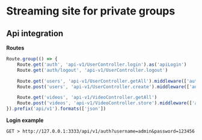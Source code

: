 # Streaming site for private groups
## Api integration

**Routes**
```js
Route.group(() => {
    Route.get('auth', 'api-v1/UserController.login').as('apiLogin')
    Route.get('auth/logout', 'api-v1/UserController.logout')

    Route.get('users', 'api-v1/UserController.getAll').middleware(['auth'])
    Route.post('users', 'api-v1/UserController.create').middleware(['auth'])

    Route.get('videos', 'api-v1/VideoController.getAll')
    Route.post('videos', 'api-v1/VideoController.store').middleware(['auth'])
}).prefix('api/v1').formats(['json'])
```

**Login example**
```
GET > http://127.0.0.1:3333/api/v1/auth?username=admin&password=123456
```

